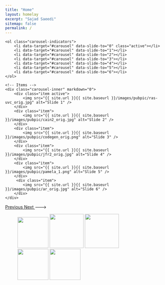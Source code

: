 ```yaml
---
title: "Home"
layout: homelay
excerpt: "Sajad Saeedi"
sitemap: false
permalink: /
---
```


<!---
I am an Assistant Professor in the Department of Mechanical and Industrial Engineering at [Toronto Metropolitan University](https://www.torontomu.ca/mechanical-industrial/people/faculty/sajad-saeedi/) (formerly Ryerson) in Toronto, Canada. My research focuses on robotics, SLAM, focal-plane sensor-processor arrays (FPSP), and deep learning.
--->

<!---
<div markdown="0" id="carousel" class="carousel slide" data-ride="carousel" data-interval="4000" data-pause="hover" >
    <!-- Menu -->
    <ol class="carousel-indicators">
        <li data-target="#carousel" data-slide-to="0" class="active"></li>
        <li data-target="#carousel" data-slide-to="1"></li>
        <li data-target="#carousel" data-slide-to="2"></li>
        <li data-target="#carousel" data-slide-to="3"></li>
        <li data-target="#carousel" data-slide-to="4"></li>
        <li data-target="#carousel" data-slide-to="5"></li>
        <li data-target="#carousel" data-slide-to="6"></li>
    </ol>

    <!-- Items -->
    <div class="carousel-inner" markdown="0">
        <div class="item active">
            <img src="{{ site.url }}{{ site.baseurl }}/images/pubpic/ras-uvc_orig.jpg" alt="Slide 1" />
        </div>
        <div class="item">
            <img src="{{ site.url }}{{ site.baseurl }}/images/pubpic/cain2_orig.jpg" alt="Slide 2" />
        </div>
        <div class="item">
            <img src="{{ site.url }}{{ site.baseurl }}/images/pubpic/codegen_orig.png" alt="Slide 3" />
        </div>
        <div class="item">
            <img src="{{ site.url }}{{ site.baseurl }}/images/pubpic/jfr2_orig.jpg" alt="Slide 4" />
        </div>
        <div class="item">
            <img src="{{ site.url }}{{ site.baseurl }}/images/pubpic/pamela_1.png" alt="Slide 5" />
        </div>       
         <div class="item">
            <img src="{{ site.url }}{{ site.baseurl }}/images/pubpic/ar_orig.jpg" alt="Slide 6" />
        </div>
    </div>
  <a class="left carousel-control" href="#carousel" role="button" data-slide="prev">
    <span class="glyphicon glyphicon-chevron-left" aria-hidden="true"></span>
    <span class="sr-only">Previous</span>
  </a>
  <a class="right carousel-control" href="#carousel" role="button" data-slide="next">
    <span class="glyphicon glyphicon-chevron-right" aria-hidden="true"></span>
    <span class="sr-only">Next</span>
  </a>
</div>
--->




<figure class="fourth">
  <img src="{{ site.url }}{{ site.baseurl }}/images/logopic/tmu_logo.png" style="width: 100px">
  <img src="{{ site.url }}{{ site.baseurl }}/images/logopic/nserc.png" style="width: 110px">
  <img src="{{ site.url }}{{ site.baseurl }}/images/logopic/nfrf.jpg" style="width: 110px">
  <img src="{{ site.url }}{{ site.baseurl }}/images/logopic/mitacs.jpg" style="width: 100px">
  <img src="{{ site.url }}{{ site.baseurl }}/images/logopic/ideas.jpg" style="width: 100px">
</figure>

